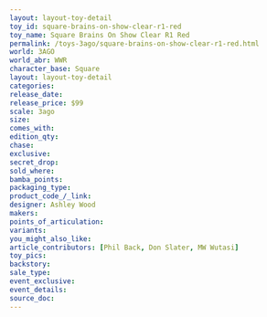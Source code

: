 ```yaml
---
layout: layout-toy-detail 
toy_id: square-brains-on-show-clear-r1-red
toy_name: Square Brains On Show Clear R1 Red
permalink: /toys-3ago/square-brains-on-show-clear-r1-red.html
world: 3AGO
world_abr: WWR
character_base: Square
layout: layout-toy-detail
categories: 
release_date: 
release_price: $99
scale: 3ago
size: 
comes_with: 
edition_qty: 
chase: 
exclusive: 
secret_drop: 
sold_where: 
bamba_points: 
packaging_type: 
product_code_/_link: 
designer: Ashley Wood
makers: 
points_of_articulation: 
variants: 
you_might_also_like: 
article_contributors: [Phil Back, Don Slater, MW Wutasi]
toy_pics: 
backstory: 
sale_type: 
event_exclusive: 
event_details: 
source_doc: 
---
```

